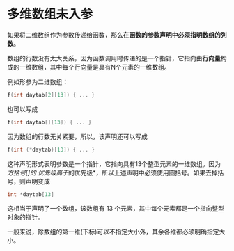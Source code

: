 # 多维数组未入参
如果将二维数组作为参数传递给函数，那么**在函数的参数声明中必须指明数组的列数**。

数组的行数没有太大关系，因为函数调用时传递的是一个指针，它指向由**行向量**构成的一维数组，其中每个行向量是具有N个元素的一维数组。

例如形参为二维数组：
```c
f(int daytab[2][13]) { ... }
```
也可以写成
```c
f(int daytab[][13]) { ... }
```
因为数组的行数无关紧要，所以，该声明还可以写成
```c
f(int (*daytab)[13]) { ... }
```
这种声明形式表明参数是一个指针，它指向具有13个整型元素的一维数组。因为*方括号[]的
优先级高于*的优先级*，所以上述声明中必须使用圆括号。如果去掉括号，则声明变成
```c
int *daytab[13]
```
这相当于声明了一个数组，该数组有 13 个元素，其中每个元素都是一个指向整型对象的指针。

一般来说，除数组的第一维(下标)可以不指定大小外，其余各维都必须明确指定大小。